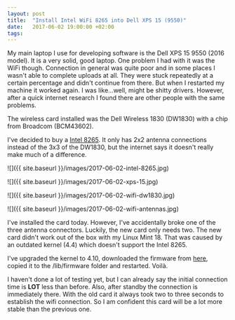```yaml
---
layout: post
title:  "Install Intel WiFi 8265 into Dell XPS 15 (9550)"
date:   2017-06-02 19:00:00 +02:00
tags:
---
```


My main laptop I use for developing software is the Dell XPS 15 9550 (2016 model).
It is a very solid, good laptop.
One problem I had with it was the WiFi though.
Connection in general was quite poor and in some places I wasn't able to complete uploads at all.
They were stuck repeatedly at a certain percentage and didn't continue from there.
But when I restarted my machine it worked again. I was like...well, might be shitty drivers.
However, after a quick internet research I found there are other people with the same problems.

The wireless card installed was the Dell Wireless 1830 (DW1830) with a chip from Broadcom (BCM43602).

I've decided to buy a [Intel 8265](https://ark.intel.com/de/products/94150/Intel-Dual-Band-Wireless-AC-8265). It only has 2x2 antenna connections instead of the 3x3 of the DW1830, but the internet says it doesn't really make much of a difference.

![]({{ site.baseurl }}/images/2017-06-02-intel-8265.jpg)

![]({{ site.baseurl }}/images/2017-06-02-xps-15.jpg)

![]({{ site.baseurl }}/images/2017-06-02-wifi-dw1830.jpg)

![]({{ site.baseurl }}/images/2017-06-02-wifi-antennas.jpg)

I've installed the card today. However, I've accidentally broke one of the three antenna connectors.
Luckily, the new card only needs two.
The new card didn't work out of the box with my Linux Mint 18. That was caused by an outdated kernel (4.4) which doesn't support the Intel 8265.

I've upgraded the kernel to 4.10, downloaded the firmware from [here](https://wireless.wiki.kernel.org/en/users/drivers/iwlwifi), copied it to the /lib/firmware folder and restarted.
Voilà.

I haven't done a lot of testing yet, but I can already say the initial connection time is **LOT** less than before.
Also, after standby the connection is immediately there. With the old card it always took two to three seconds to establish the wifi connection.
So I am confident this card will be a lot more stable than the previous one.
